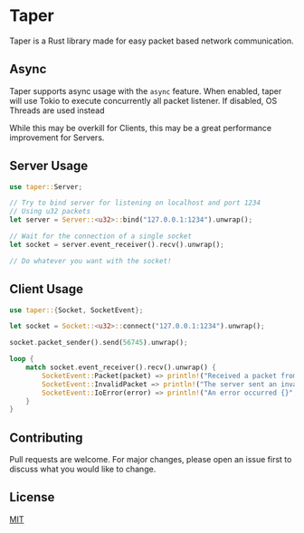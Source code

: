 # Taper

Taper is a Rust library made for easy packet based network communication.

## Async

Taper supports async usage with the `async` feature.
When enabled, taper will use Tokio to execute concurrently all packet listener.
If disabled, OS Threads are used instead

While this may be overkill for Clients, this may be a great performance improvement for Servers.

## Server Usage

```rust
use taper::Server;

// Try to bind server for listening on localhost and port 1234
// Using u32 packets
let server = Server::<u32>::bind("127.0.0.1:1234").unwrap();

// Wait for the connection of a single socket
let socket = server.event_receiver().recv().unwrap();

// Do whatever you want with the socket!
```

## Client Usage

```rust
use taper::{Socket, SocketEvent};

let socket = Socket::<u32>::connect("127.0.0.1:1234").unwrap();

socket.packet_sender().send(56745).unwrap();

loop {
    match socket.event_receiver().recv().unwrap() {
        SocketEvent::Packet(packet) => println!("Received a packet from the server: {}", packet),
        SocketEvent::InvalidPacket => println!("The server sent an invalid packet :("),
        SocketEvent::IoError(error) => println!("An error occurred {}", error),
    }
}
```

## Contributing

Pull requests are welcome. For major changes, please open an issue first to discuss what you would like to change.

## License

[MIT](https://choosealicense.com/licenses/mit/)
